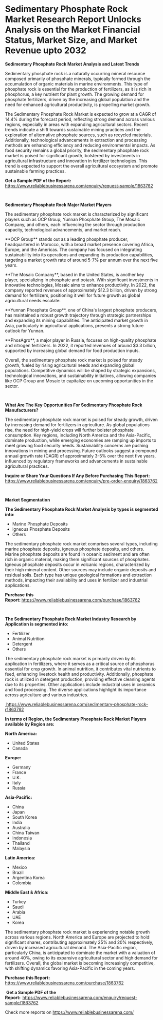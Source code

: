 <p><h1>Sedimentary Phosphate Rock Market Research Report Unlocks Analysis on the Market Financial Status, Market Size, and Market Revenue upto 2032</h1></p><p><strong>Sedimentary Phosphate Rock Market Analysis and Latest Trends</strong></p>
<p><p>Sedimentary phosphate rock is a naturally occurring mineral resource composed primarily of phosphate minerals, typically formed through the accumulation of organic materials in marine environments. This type of phosphate rock is essential for the production of fertilizers, as it is rich in phosphorus, a key nutrient for plant growth. The growing demand for phosphate fertilizers, driven by the increasing global population and the need for enhanced agricultural productivity, is propelling market growth.</p><p>The Sedimentary Phosphate Rock Market is expected to grow at a CAGR of 14.4% during the forecast period, reflecting strong demand across various regions, especially in areas with expanding agricultural sectors. Recent trends indicate a shift towards sustainable mining practices and the exploration of alternative phosphate sources, such as recycled materials. Additionally, technological advancements in extraction and processing methods are enhancing efficiency and reducing environmental impacts. As food security remains a global priority, the sedimentary phosphate rock market is poised for significant growth, bolstered by investments in agricultural infrastructure and innovation in fertilizer technologies. This trend is expected to support the overall agricultural ecosystem and promote sustainable farming practices.</p></p>
<p><strong>Get a Sample PDF of the Report:&nbsp;</strong> <a href="https://www.reliablebusinessarena.com/enquiry/request-sample/1863762?utm_campaign=3189&utm_medium=2&utm_source=Github&utm_content=ia&utm_term=03042025&utm_id=sedimentary-phosphate-rock">https://www.reliablebusinessarena.com/enquiry/request-sample/1863762</a></p>
<p>&nbsp;</p>
<p><strong>Sedimentary Phosphate Rock Major Market Players</strong></p>
<p><p>The sedimentary phosphate rock market is characterized by significant players such as OCP Group, Yunnan Phosphate Group, The Mosaic Company, and others, each influencing the sector through production capacity, technological advancements, and market reach.</p><p>**OCP Group** stands out as a leading phosphate producer, headquartered in Morocco, with a broad market presence covering Africa, Europe, and the Americas. The company has focused on integrating sustainability into its operations and expanding its production capabilities, targeting a market growth rate of around 5-7% per annum over the next five years.</p><p>**The Mosaic Company**, based in the United States, is another key player, specializing in phosphate and potash. With significant investments in innovative technologies, Mosaic aims to enhance productivity. In 2022, the company reported revenues of approximately $12.3 billion, driven by strong demand for fertilizers, positioning it well for future growth as global agricultural needs escalate.</p><p>**Yunnan Phosphate Group**, one of China's largest phosphate producers, has maintained a robust growth trajectory through strategic partnerships and expanding its mining capabilities. The anticipated market growth in Asia, particularly in agricultural applications, presents a strong future outlook for Yunnan.</p><p>**PhosAgro**, a major player in Russia, focuses on high-quality phosphate and nitrogen fertilizers. In 2022, it reported revenues of around $3.3 billion, supported by increasing global demand for food production inputs.</p><p>Overall, the sedimentary phosphate rock market is poised for steady growth, fueled by rising agricultural needs and expanding global populations. Competitive dynamics will be shaped by strategic expansions, technological innovations, and sustainability initiatives, allowing companies like OCP Group and Mosaic to capitalize on upcoming opportunities in the sector.</p></p>
<p>&nbsp;</p>
<p><strong>What Are The Key Opportunities For Sedimentary Phosphate Rock Manufacturers?</strong></p>
<p><p>The sedimentary phosphate rock market is poised for steady growth, driven by increasing demand for fertilizers in agriculture. As global populations rise, the need for high-yield crops will further bolster phosphate consumption. Key regions, including North America and the Asia-Pacific, dominate production, while emerging economies are ramping up imports to meet growing food security needs. Sustainability concerns are pushing innovations in mining and processing. Future outlooks suggest a compound annual growth rate (CAGR) of approximately 3-5% over the next five years, influenced by regulatory frameworks and advancements in sustainable agricultural practices.</p></p>
<p><strong>Inquire or Share Your Questions If Any Before Purchasing This Report:</strong> <a href="https://www.reliablebusinessarena.com/enquiry/pre-order-enquiry/1863762?utm_campaign=3189&utm_medium=2&utm_source=Github&utm_content=ia&utm_term=03042025&utm_id=sedimentary-phosphate-rock">https://www.reliablebusinessarena.com/enquiry/pre-order-enquiry/1863762</a></p>
<p>&nbsp;</p>
<p><strong>Market Segmentation</strong></p>
<p><strong>The Sedimentary Phosphate Rock Market Analysis by types is segmented into:</strong></p>
<p><ul><li>Marine Phosphate Deposits</li><li>Igneous Phosphate Deposits</li><li>Others</li></ul></p>
<p><p>The sedimentary phosphate rock market comprises several types, including marine phosphate deposits, igneous phosphate deposits, and others. Marine phosphate deposits are found in oceanic sediment and are often rich in organic material, making them significant sources of phosphates. Igneous phosphate deposits occur in volcanic regions, characterized by their high mineral content. Other sources may include organic deposits and residual soils. Each type has unique geological formations and extraction methods, impacting their availability and uses in fertilizer and industrial applications.</p></p>
<p><strong>Purchase this Report:&nbsp;</strong><a href="https://www.reliablebusinessarena.com/purchase/1863762?utm_campaign=3189&utm_medium=2&utm_source=Github&utm_content=ia&utm_term=03042025&utm_id=sedimentary-phosphate-rock">https://www.reliablebusinessarena.com/purchase/1863762</a></p>
<p>&nbsp;</p>
<p><strong>The Sedimentary Phosphate Rock Market Industry Research by Application is segmented into:</strong></p>
<p><ul><li>Fertilizer</li><li>Animal Nutrition</li><li>Detergent</li><li>Others</li></ul></p>
<p><p>The sedimentary phosphate rock market is primarily driven by its application in fertilizers, where it serves as a critical source of phosphorus essential for crop growth. In animal nutrition, it contributes vital nutrients to feed, enhancing livestock health and productivity. Additionally, phosphate rock is utilized in detergent production, providing effective cleaning agents due to its properties. Other applications include industrial uses in ceramics and food processing. The diverse applications highlight its importance across agriculture and various industries.</p></p>
<p><a href="https://www.reliablebusinessarena.com/sedimentary-phosphate-rock-r1863762?utm_campaign=3189&utm_medium=2&utm_source=Github&utm_content=ia&utm_term=03042025&utm_id=sedimentary-phosphate-rock">&nbsp;https://www.reliablebusinessarena.com/sedimentary-phosphate-rock-r1863762</a></p>
<p><strong>In terms of Region, the Sedimentary Phosphate Rock Market Players available by Region are:</strong></p>
<p>
    <p> <strong> North America: </strong>
        <ul>
            <li>United States</li>
            <li>Canada</li>
        </ul>
        </p> 
    <p> <strong> Europe: </strong>
        <ul>
            <li>Germany</li>
            <li>France</li>
            <li>U.K.</li>
            <li>Italy</li>
            <li>Russia</li>
        </ul>
        </p> 
    <p> <strong> Asia-Pacific: </strong>
        <ul>
            <li>China</li>
            <li>Japan</li>
            <li>South Korea</li>
            <li>India</li>
            <li>Australia</li>
            <li>China Taiwan</li>
            <li>Indonesia</li>
            <li>Thailand</li>
            <li>Malaysia</li>
        </ul>
        </p> 
    <p> <strong> Latin America: </strong>
        <ul>
            <li>Mexico</li>
            <li>Brazil</li>
            <li>Argentina Korea</li>
            <li>Colombia</li>
        </ul>
        </p> 
    <p> <strong> Middle East & Africa: </strong>
        <ul>
            <li>Turkey</li>
            <li>Saudi</li>
            <li>Arabia</li>
            <li>UAE</li>
            <li>Korea</li>
        </ul>
    </p>
    </p>
<p><p>The sedimentary phosphate rock market is experiencing notable growth across various regions. North America and Europe are projected to hold significant shares, contributing approximately 25% and 20% respectively, driven by increased agricultural demand. The Asia-Pacific region, particularly China, is anticipated to dominate the market with a valuation of around 40%, owing to its expansive agricultural sector and high demand for fertilizers. Overall, the global market is becoming increasingly competitive, with shifting dynamics favoring Asia-Pacific in the coming years.</p></p>
<p><strong>Purchase this Report: </strong><a href="https://www.reliablebusinessarena.com/purchase/1863762?utm_campaign=3189&utm_medium=2&utm_source=Github&utm_content=ia&utm_term=03042025&utm_id=sedimentary-phosphate-rock">https://www.reliablebusinessarena.com/purchase/1863762</a></p>
<p>&nbsp;<strong>Get a Sample PDF of the Report:&nbsp;&nbsp;</strong><a href="https://www.reliablebusinessarena.com/enquiry/request-sample/1863762?utm_campaign=3189&utm_medium=2&utm_source=Github&utm_content=ia&utm_term=03042025&utm_id=sedimentary-phosphate-rock">https://www.reliablebusinessarena.com/enquiry/request-sample/1863762</a></p>
<p><strong></strong></p>
<p>Check more reports on <a href="https://www.reliablebusinessarena.com/?utm_campaign=3189&utm_medium=2&utm_source=Github&utm_content=ia&utm_term=03042025&utm_id=sedimentary-phosphate-rock">https://www.reliablebusinessarena.com/</a></p>